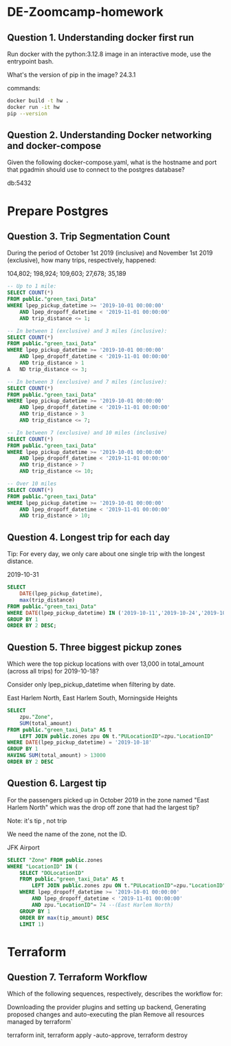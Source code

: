 # DE-Zoomcamp-homework

##  Question 1. Understanding docker first run

Run docker with the python:3.12.8 image in an interactive mode, use the entrypoint bash.

What's the version of pip in the image?
24.3.1

commands:

```bash
docker build -t hw .
docker run -it hw
pip --version
```
##  Question 2. Understanding Docker networking and docker-compose

Given the following docker-compose.yaml, what is the hostname and port that pgadmin should use to connect to the postgres database?

db:5432


# Prepare Postgres
## Question 3. Trip Segmentation Count
During the period of October 1st 2019 (inclusive) and November 1st 2019 (exclusive), how many trips, respectively, happened:

104,802; 198,924; 109,603; 27,678; 35,189

```sql
-- Up to 1 mile:
SELECT COUNT(*) 
FROM public."green_taxi_Data" 
WHERE lpep_pickup_datetime >= '2019-10-01 00:00:00' 
    AND lpep_dropoff_datetime < '2019-11-01 00:00:00' 
    AND trip_distance <= 1;

-- In between 1 (exclusive) and 3 miles (inclusive):
SELECT COUNT(*) 
FROM public."green_taxi_Data" 
WHERE lpep_pickup_datetime >= '2019-10-01 00:00:00' 
    AND lpep_dropoff_datetime < '2019-11-01 00:00:00' 
    AND trip_distance > 1
A   ND trip_distance <= 3;

-- In between 3 (exclusive) and 7 miles (inclusive):
SELECT COUNT(*) 
FROM public."green_taxi_Data" 
WHERE lpep_pickup_datetime >= '2019-10-01 00:00:00' 
    AND lpep_dropoff_datetime < '2019-11-01 00:00:00' 
    AND trip_distance > 3
    AND trip_distance <= 7;

-- In between 7 (exclusive) and 10 miles (inclusive)
SELECT COUNT(*) 
FROM public."green_taxi_Data" 
WHERE lpep_pickup_datetime >= '2019-10-01 00:00:00' 
    AND lpep_dropoff_datetime < '2019-11-01 00:00:00' 
    AND trip_distance > 7
    AND trip_distance <= 10;

-- Over 10 miles
SELECT COUNT(*) 
FROM public."green_taxi_Data" 
WHERE lpep_pickup_datetime >= '2019-10-01 00:00:00' 
    AND lpep_dropoff_datetime < '2019-11-01 00:00:00' 
    AND trip_distance > 10;

```

## Question 4. Longest trip for each day
Tip: For every day, we only care about one single trip with the longest distance.

2019-10-31

```sql
SELECT 
    DATE(lpep_pickup_datetime),
    max(trip_distance)
FROM public."green_taxi_Data" 
WHERE DATE(lpep_pickup_datetime) IN ('2019-10-11','2019-10-24','2019-10-26','2019-10-31')
GROUP BY 1
ORDER BY 2 DESC;
```

## Question 5. Three biggest pickup zones
Which were the top pickup locations with over 13,000 in total_amount (across all trips) for 2019-10-18?

Consider only lpep_pickup_datetime when filtering by date.

East Harlem North, East Harlem South, Morningside Heights

```sql
SELECT 
    zpu."Zone",
    SUM(total_amount)
FROM public."green_taxi_Data" AS t
    LEFT JOIN public.zones zpu ON t."PULocationID"=zpu."LocationID"
WHERE DATE(lpep_pickup_datetime) = '2019-10-18'
GROUP BY 1
HAVING SUM(total_amount) > 13000
ORDER BY 2 DESC
```

## Question 6. Largest tip
For the passengers picked up in October 2019 in the zone named "East Harlem North" which was the drop off zone that had the largest tip?

Note: it's tip , not trip

We need the name of the zone, not the ID.

JFK Airport

```sql
SELECT "Zone" FROM public.zones 
WHERE "LocationID" IN (
    SELECT "DOLocationID"
    FROM public."green_taxi_Data" AS t
        LEFT JOIN public.zones zpu ON t."PULocationID"=zpu."LocationID"
    WHERE lpep_dropoff_datetime >= '2019-10-01 00:00:00' 
        AND lpep_dropoff_datetime < '2019-11-01 00:00:00' 
        AND zpu."LocationID"= 74 --(East Harlem North)
    GROUP BY 1
    ORDER BY max(tip_amount) DESC
    LIMIT 1)
```

# Terraform

## Question 7. Terraform Workflow

Which of the following sequences, respectively, describes the workflow for:

Downloading the provider plugins and setting up backend,
Generating proposed changes and auto-executing the plan
Remove all resources managed by terraform`

terraform init, terraform apply -auto-approve, terraform destroy
